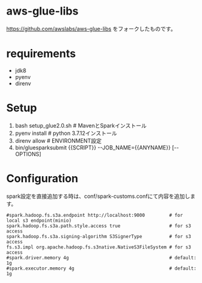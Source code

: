 # aws-glue-libs

https://github.com/awslabs/aws-glue-libs をフォークしたものです。

# requirements
- jdk8
- pyenv
- direnv

# Setup
1. bash setup_glue2.0.sh # MavenとSparkインストール
2. pyenv install         # python 3.7.12インストール
3. direnv allow          # ENVIRONMENT設定
4. bin/gluesparksubmit {{SCRIPT}} --JOB_NAME={{ANYNAME}} [--OPTIONS]

# Configuration
spark設定を直接追加する時は、conf/spark-customs.confにて内容を追加します。
```
#spark.hadoop.fs.s3a.endpoint http://localhost:9000         # for local s3 endpoint(minio)
spark.hadoop.fs.s3a.path.style.access true                  # for s3 access
spark.hadoop.fs.s3a.signing-algorithm S3SignerType          # for s3 access
fs.s3.impl org.apache.hadoop.fs.s3native.NativeS3FileSystem # for s3 access
#spark.driver.memory 4g                                     # default: 1g
#spark.executor.memory 4g                                   # default: 1g
```